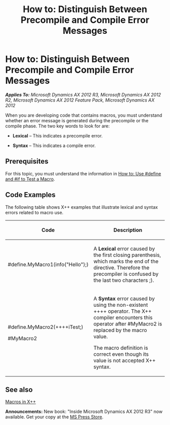 ﻿---
title: 'How to: Distinguish Between Precompile and Compile Error Messages'
TOCTitle: 'How to: Distinguish Between Precompile and Compile Error Messages'
ms:assetid: 05741f69-7989-4b43-887c-010a2b6f57a2
ms:mtpsurl: https://msdn.microsoft.com/en-us/library/Cc197106(v=AX.60)
ms:contentKeyID: 35240290
ms.date: 05/18/2015
mtps_version: v=AX.60
---

# How to: Distinguish Between Precompile and Compile Error Messages 


_**Applies To:** Microsoft Dynamics AX 2012 R3, Microsoft Dynamics AX 2012 R2, Microsoft Dynamics AX 2012 Feature Pack, Microsoft Dynamics AX 2012_

When you are developing code that contains macros, you must understand whether an error message is generated during the precompile or the compile phase. The two key words to look for are:

  - **Lexical** – This indicates a precompile error.

  - **Syntax** – This indicates a compile error.

## Prerequisites

For this topic, you must understand the information in [How to: Use \#define and \#if to Test a Macro](how-to-use-sharpdefine-and-sharpif-to-test-a-macro.md).

## Code Examples

The following table shows X++ examples that illustrate lexical and syntax errors related to macro use.

<table>
<colgroup>
<col style="width: 50%" />
<col style="width: 50%" />
</colgroup>
<thead>
<tr class="header">
<th><p>Code</p></th>
<th><p>Description</p></th>
</tr>
</thead>
<tbody>
<tr class="odd">
<td><p>#define.MyMacro1(info(&quot;Hello&quot;);)</p></td>
<td><p>A <strong>Lexical</strong> error caused by the first closing parenthesis, which marks the end of the directive. Therefore the precompiler is confused by the last two characters ;).</p></td>
</tr>
<tr class="even">
<td><p>#define.MyMacro2(++++iTest;)</p>
<p>#MyMacro2</p></td>
<td><p>A <strong>Syntax</strong> error caused by using the non-existent ++++ operator. The X++ compiler encounters this operator after #MyMacro2 is replaced by the macro value.</p>
<p>The macro definition is correct even though its value is not accepted X++ syntax.</p></td>
</tr>
</tbody>
</table>


## See also

[Macros in X++](macros-in-x.md)

  
**Announcements:** New book: "Inside Microsoft Dynamics AX 2012 R3" now available. Get your copy at the [MS Press Store](https://www.microsoftpressstore.com/store/inside-microsoft-dynamics-ax-2012-r3-9780735685109).


